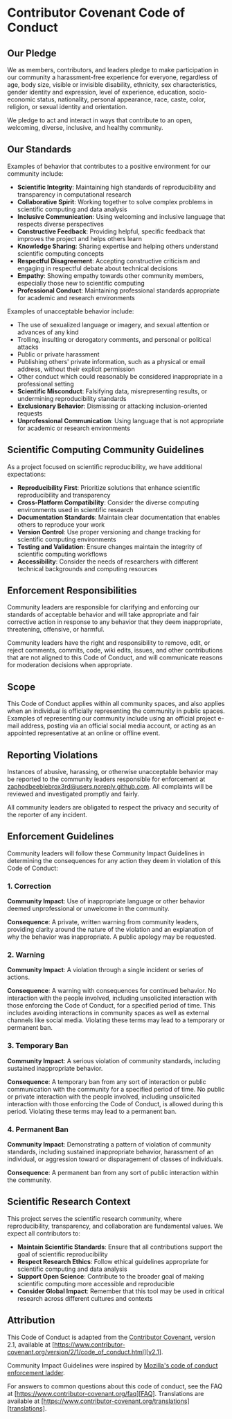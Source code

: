 # Contributor Covenant Code of Conduct

## Our Pledge

We as members, contributors, and leaders pledge to make participation in our community a harassment-free experience for everyone, regardless of age, body size, visible or invisible disability, ethnicity, sex characteristics, gender identity and expression, level of experience, education, socio-economic status, nationality, personal appearance, race, caste, color, religion, or sexual identity and orientation.

We pledge to act and interact in ways that contribute to an open, welcoming, diverse, inclusive, and healthy community.

## Our Standards

Examples of behavior that contributes to a positive environment for our community include:

* **Scientific Integrity**: Maintaining high standards of reproducibility and transparency in computational research
* **Collaborative Spirit**: Working together to solve complex problems in scientific computing and data analysis
* **Inclusive Communication**: Using welcoming and inclusive language that respects diverse perspectives
* **Constructive Feedback**: Providing helpful, specific feedback that improves the project and helps others learn
* **Knowledge Sharing**: Sharing expertise and helping others understand scientific computing concepts
* **Respectful Disagreement**: Accepting constructive criticism and engaging in respectful debate about technical decisions
* **Empathy**: Showing empathy towards other community members, especially those new to scientific computing
* **Professional Conduct**: Maintaining professional standards appropriate for academic and research environments

Examples of unacceptable behavior include:

* The use of sexualized language or imagery, and sexual attention or advances of any kind
* Trolling, insulting or derogatory comments, and personal or political attacks
* Public or private harassment
* Publishing others' private information, such as a physical or email address, without their explicit permission
* Other conduct which could reasonably be considered inappropriate in a professional setting
* **Scientific Misconduct**: Falsifying data, misrepresenting results, or undermining reproducibility standards
* **Exclusionary Behavior**: Dismissing or attacking inclusion-oriented requests
* **Unprofessional Communication**: Using language that is not appropriate for academic or research environments

## Scientific Computing Community Guidelines

As a project focused on scientific reproducibility, we have additional expectations:

* **Reproducibility First**: Prioritize solutions that enhance scientific reproducibility and transparency
* **Cross-Platform Compatibility**: Consider the diverse computing environments used in scientific research
* **Documentation Standards**: Maintain clear documentation that enables others to reproduce your work
* **Version Control**: Use proper versioning and change tracking for scientific computing environments
* **Testing and Validation**: Ensure changes maintain the integrity of scientific computing workflows
* **Accessibility**: Consider the needs of researchers with different technical backgrounds and computing resources

## Enforcement Responsibilities

Community leaders are responsible for clarifying and enforcing our standards of acceptable behavior and will take appropriate and fair corrective action in response to any behavior that they deem inappropriate, threatening, offensive, or harmful.

Community leaders have the right and responsibility to remove, edit, or reject comments, commits, code, wiki edits, issues, and other contributions that are not aligned to this Code of Conduct, and will communicate reasons for moderation decisions when appropriate.

## Scope

This Code of Conduct applies within all community spaces, and also applies when an individual is officially representing the community in public spaces. Examples of representing our community include using an official project e-mail address, posting via an official social media account, or acting as an appointed representative at an online or offline event.

## Reporting Violations

Instances of abusive, harassing, or otherwise unacceptable behavior may be reported to the community leaders responsible for enforcement at [zaphodbeeblebrox3rd@users.noreply.github.com](mailto:zaphodbeeblebrox3rd@users.noreply.github.com). All complaints will be reviewed and investigated promptly and fairly.

All community leaders are obligated to respect the privacy and security of the reporter of any incident.

## Enforcement Guidelines

Community leaders will follow these Community Impact Guidelines in determining the consequences for any action they deem in violation of this Code of Conduct:

### 1. Correction
**Community Impact**: Use of inappropriate language or other behavior deemed unprofessional or unwelcome in the community.

**Consequence**: A private, written warning from community leaders, providing clarity around the nature of the violation and an explanation of why the behavior was inappropriate. A public apology may be requested.

### 2. Warning
**Community Impact**: A violation through a single incident or series of actions.

**Consequence**: A warning with consequences for continued behavior. No interaction with the people involved, including unsolicited interaction with those enforcing the Code of Conduct, for a specified period of time. This includes avoiding interactions in community spaces as well as external channels like social media. Violating these terms may lead to a temporary or permanent ban.

### 3. Temporary Ban
**Community Impact**: A serious violation of community standards, including sustained inappropriate behavior.

**Consequence**: A temporary ban from any sort of interaction or public communication with the community for a specified period of time. No public or private interaction with the people involved, including unsolicited interaction with those enforcing the Code of Conduct, is allowed during this period. Violating these terms may lead to a permanent ban.

### 4. Permanent Ban
**Community Impact**: Demonstrating a pattern of violation of community standards, including sustained inappropriate behavior, harassment of an individual, or aggression toward or disparagement of classes of individuals.

**Consequence**: A permanent ban from any sort of public interaction within the community.

## Scientific Research Context

This project serves the scientific research community, where reproducibility, transparency, and collaboration are fundamental values. We expect all contributors to:

* **Maintain Scientific Standards**: Ensure that all contributions support the goal of scientific reproducibility
* **Respect Research Ethics**: Follow ethical guidelines appropriate for scientific computing and data analysis
* **Support Open Science**: Contribute to the broader goal of making scientific computing more accessible and reproducible
* **Consider Global Impact**: Remember that this tool may be used in critical research across different cultures and contexts

## Attribution

This Code of Conduct is adapted from the [Contributor Covenant][homepage], version 2.1, available at [https://www.contributor-covenant.org/version/2/1/code_of_conduct.html][v2.1].

Community Impact Guidelines were inspired by [Mozilla's code of conduct enforcement ladder][Mozilla CoC].

For answers to common questions about this code of conduct, see the FAQ at [https://www.contributor-covenant.org/faq][FAQ]. Translations are available at [https://www.contributor-covenant.org/translations][translations].

[homepage]: https://www.contributor-covenant.org
[v2.1]: https://www.contributor-covenant.org/version/2/1/code_of_conduct.html
[Mozilla CoC]: https://github.com/mozilla/diversity
[FAQ]: https://www.contributor-covenant.org/faq
[translations]: https://www.contributor-covenant.org/translations
